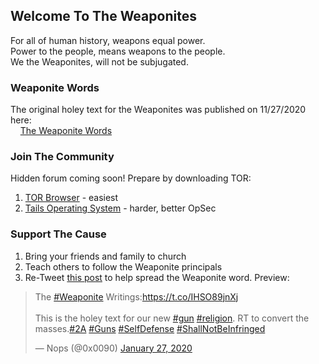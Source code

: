 ## Welcome To The Weaponites

For all of human history, weapons equal power.<br/>
Power to the people, means weapons to the people.<br/>
We the Weaponites, will not be subjugated.<br/>

### Weaponite Words

The original holey text for the Weaponites was published on 11/27/2020 here:<br/>
&nbsp;&nbsp;&nbsp;&nbsp;[The Weaponite Words](https://gist.github.com/0x9090/25d53f5f06d5299672af19a8d1e9a413)

### Join The Community

Hidden forum coming soon! Prepare by downloading TOR:

1. [TOR Browser](https://www.torproject.org/download/) - easiest
2. [Tails Operating System](https://tails.boum.org/) - harder, better OpSec

### Support The Cause

1. Bring your friends and family to church<br/>
2. Teach others to follow the Weaponite principals<br/>
3. Re-Tweet [this post](https://twitter.com/0x0090/status/1221890219512942596) to help spread the Weaponite word. Preview:

<blockquote class="twitter-tweet" data-theme="dark"><p lang="en" dir="ltr">The <a href="https://twitter.com/hashtag/Weaponite?src=hash&amp;ref_src=twsrc%5Etfw">#Weaponite</a> Writings:<a href="https://t.co/IHSO89jnXj">https://t.co/IHSO89jnXj</a><br><br>This is the holey text for our new <a href="https://twitter.com/hashtag/gun?src=hash&amp;ref_src=twsrc%5Etfw">#gun</a> <a href="https://twitter.com/hashtag/religion?src=hash&amp;ref_src=twsrc%5Etfw">#religion</a>. RT to convert the masses.<a href="https://twitter.com/hashtag/2A?src=hash&amp;ref_src=twsrc%5Etfw">#2A</a> <a href="https://twitter.com/hashtag/Guns?src=hash&amp;ref_src=twsrc%5Etfw">#Guns</a> <a href="https://twitter.com/hashtag/SelfDefense?src=hash&amp;ref_src=twsrc%5Etfw">#SelfDefense</a> <a href="https://twitter.com/hashtag/ShallNotBeInfringed?src=hash&amp;ref_src=twsrc%5Etfw">#ShallNotBeInfringed</a></p>&mdash; Nops (@0x0090) <a href="https://twitter.com/0x0090/status/1221890219512942596?ref_src=twsrc%5Etfw">January 27, 2020</a></blockquote>
